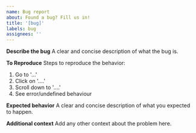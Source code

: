 ```yaml
---
name: Bug report
about: Found a bug? Fill us in!
title: '[bug]'
labels: bug
assignees: ''
---
```


**Describe the bug**
A clear and concise description of what the bug is.

**To Reproduce**
Steps to reproduce the behavior:

1. Go to '...'
2. Click on '....'
3. Scroll down to '....'
4. See error/undefined behaviour

**Expected behavior**
A clear and concise description of what you expected to happen.

**Additional context**
Add any other context about the problem here.
